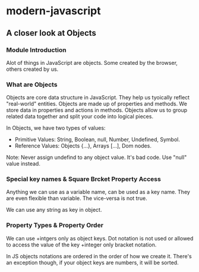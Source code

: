 # modern-javascript

## A closer look at Objects

### Module Introduction

Alot of things in JavaScript are objects. Some created by the browser, others created by us.

### What are Objects

Objects are core data structure in JavaScript. They help us tyoically reflect "real-world" entities. Objects are made up of properties and methods. We store data in properties and actions in methods. Objects allow us to group related data together and split your code into logical pieces.

In Objects, we have two types of values:
+ Primitive Values: String, Boolean, null, Number, Undefined, Symbol.
+ Reference Values: Objects {...}, Arrays [...], Dom nodes.

Note: Never assign undefind to any object value. It's bad code. Use "null" value instead.

### Special key names & Square Brcket Property Access
Anything we can use as a variable name, can be used as a key name. They are even flexible than variable. The vice-versa is not true.

We can use any string as key in object.

### Property Types & Property Order
We can use +intgers only as object keys. Dot notation is not used or allowed to access the value of the key +integer only bracket notation.

In JS objects notations are ordered in the order of how we create it. There's an exception though, if your object keys are numbers, it will be sorted.